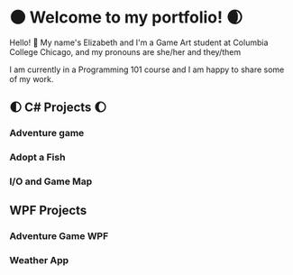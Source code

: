 # 🌑 Welcome to my portfolio! 🌒

Hello! 👋 My name's Elizabeth and I'm a Game Art student at Columbia College Chicago, and my pronouns are she/her and they/them

I am currently in a Programming 101 course and I am happy to share some of my work. 


## 🌓 C# Projects 🌔

### Adventure game

### Adopt a Fish

### I/O and Game Map


## WPF Projects 

### Adventure Game WPF

### Weather App
